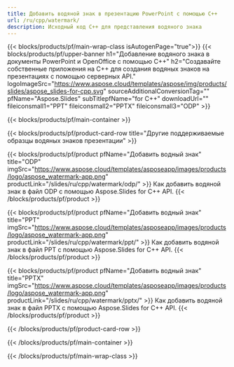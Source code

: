 ```yaml
---
title: Добавить водяной знак в презентацию PowerPoint с помощью C++
url: /ru/cpp/watermark/
description: Исходный код C++ для представления водяного знака
---
```


{{< blocks/products/pf/main-wrap-class isAutogenPage="true">}}
{{< blocks/products/pf/upper-banner h1="Добавление водяного знака в документы PowerPoint и OpenOffice с помощью C++" h2="Создавайте собственные приложения на C++ для создания водяных знаков на презентациях с помощью серверных API." logoImageSrc="https://www.aspose.cloud/templates/aspose/img/products/slides/aspose_slides-for-cpp.svg" sourceAdditionalConversionTag="" pfName="Aspose.Slides" subTitlepfName="for C++" downloadUrl="" fileiconsmall1="PPT" fileiconsmall2="PPTX" fileiconsmall3="ODP" >}}

{{< blocks/products/pf/main-container >}}

{{< blocks/products/pf/product-card-row title="Другие поддерживаемые образцы водяных знаков презентации" >}}

{{< blocks/products/pf/product pfName="Добавить водный знак" title="ODP" imgSrc="https://www.aspose.cloud/templates/asposeapp/images/products/logo/aspose_watermark-app.png" productLink="/slides/ru/cpp/watermark/odp/" >}}
Как добавить водяной знак в файл ODP с помощью Aspose.Slides for C++ API.
{{< /blocks/products/pf/product >}}

{{< blocks/products/pf/product pfName="Добавить водный знак" title="PPT" imgSrc="https://www.aspose.cloud/templates/asposeapp/images/products/logo/aspose_watermark-app.png" productLink="/slides/ru/cpp/watermark/ppt/" >}}
Как добавить водяной знак в файл PPT с помощью Aspose.Slides for C++ API.
{{< /blocks/products/pf/product >}}

{{< blocks/products/pf/product pfName="Добавить водный знак" title="PPTX" imgSrc="https://www.aspose.cloud/templates/asposeapp/images/products/logo/aspose_watermark-app.png" productLink="/slides/ru/cpp/watermark/pptx/" >}}
Как добавить водяной знак в файл PPTX с помощью Aspose.Slides for C++ API.
{{< /blocks/products/pf/product >}}



{{< /blocks/products/pf/product-card-row >}}

{{< /blocks/products/pf/main-container >}}
    
{{< /blocks/products/pf/main-wrap-class >}}